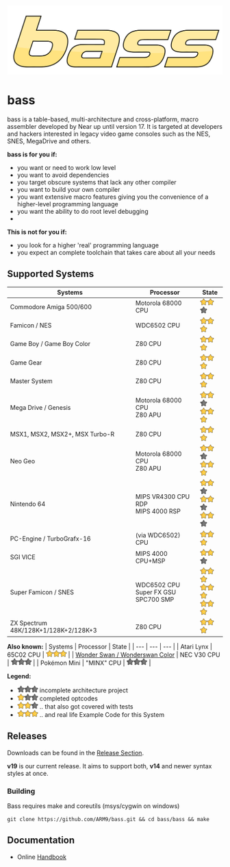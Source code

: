 ![bass](doc/bass.svg)


# bass

bass is a table-based, multi-architecture and cross-platform, macro assembler developed by Near up until version 17. It is targeted at developers and hackers interested in legacy video game consoles such as the NES, SNES, MegaDrive and others.

**bass is for you if:**
  * you want or need to work low level
  * you want to avoid dependencies
  * you target obscure systems that lack any other compiler
  * you want to build your own compiler
  * you want extensive macro features giving you the convenience of a higher-level programming language
  * you want the ability to do root level debugging
  * 
**This is not for you if:**
  * you look for a higher 'real' programming language
  * you expect an complete toolchain that takes care about all your needs

## Supported Systems

| Systems | Processor | State |
| --- | --- | --- |
| Commodore Amiga 500/600 | Motorola 68000 CPU | ![](doc/star.png)![](doc/star.png)![](doc/starless.png) |
| Famicon / NES | WDC6502 CPU | ![](doc/star.png)![](doc/star.png)![](doc/star.png) |
| Game Boy / Game Boy Color | Z80 CPU | ![](doc/star.png)![](doc/star.png)![](doc/star.png) |
| Game Gear | Z80 CPU | ![](doc/star.png)![](doc/star.png)![](doc/star.png) |
| Master System | Z80 CPU | ![](doc/star.png)![](doc/star.png)![](doc/star.png) |
| Mega Drive / Genesis | Motorola 68000 CPU <br> Z80 APU| ![](doc/star.png)![](doc/star.png)![](doc/starless.png) <br> ![](doc/star.png)![](doc/star.png)![](doc/star.png)|
| MSX1, MSX2, MSX2+, MSX Turbo-R|Z80 CPU |![](doc/star.png)![](doc/star.png)![](doc/star.png) |
| Neo Geo | Motorola 68000 CPU <br> Z80 APU| ![](doc/star.png)![](doc/star.png)![](doc/starless.png) <br> ![](doc/star.png)![](doc/star.png)![](doc/star.png)|
| Nintendo 64 | MIPS VR4300 CPU<br>RDP<br>MIPS 4000 RSP | ![](doc/star.png)![](doc/star.png)![](doc/starless.png) <br>![](doc/star.png)![](doc/star.png)![](doc/starless.png)<br>![](doc/star.png)![](doc/star.png)![](doc/starless.png) |
| PC-Engine / TurboGrafx-16 | (via WDC6502) CPU | ![](doc/star.png)![](doc/star.png)![](doc/star.png) | 
| SGI VICE | MIPS 4000 CPU+MSP | ![](doc/star.png)![](doc/star.png)![](doc/starless.png) |
| Super Famicon / SNES | WDC6502 CPU<br>Super FX GSU<br>SPC700 SMP | ![](doc/star.png)![](doc/star.png)![](doc/star.png) <br> ![](doc/star.png)![](doc/star.png)![](doc/star.png)<br> ![](doc/star.png)![](doc/star.png)![](doc/star.png)|
| ZX Spectrum 48K/128K+1/128K+2/128K+3|Z80 CPU |![](doc/star.png)![](doc/star.png)![](doc/star.png) |


**Also known:**
| Systems | Processor | State |
| --- | --- | --- |
| Atari Lynx | 65C02 CPU | ![](doc/star.png)![](doc/star.png)![](doc/star.png) |
| [Wonder Swan / Wonderswan Color](https://github.com/thar0x29a/basstess) | NEC V30 CPU | ![](doc/starless.png)![](doc/starless.png)![](doc/starless.png) |
| Pokémon Mini | "MINX" CPU | ![](doc/starless.png)![](doc/starless.png)![](doc/starless.png) |

**Legend:**
  - ![](doc/starless.png)![](doc/starless.png)![](doc/starless.png) incomplete architecture project
  - ![](doc/star.png)![](doc/starless.png)![](doc/starless.png) completed optcodes
  - ![](doc/star.png)![](doc/star.png)![](doc/starless.png) .. that also got covered with tests
  - ![](doc/star.png)![](doc/star.png)![](doc/star.png) .. and real life Example Code for this System



## Releases
Downloads can be found in the [Release Section](https://github.com/ARM9/bass/releases).

**v19** is our current release. It aims to support both, **v14** and newer syntax styles at once.

### Building
Bass requires make and coreutils (msys/cygwin on windows)
```
git clone https://github.com/ARM9/bass.git && cd bass/bass && make
```

## Documentation
  * Online [Handbook](doc/index.md)
